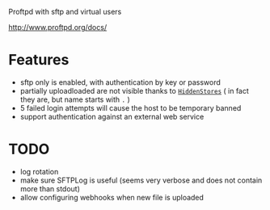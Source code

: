 Proftpd with sftp and virtual users

http://www.proftpd.org/docs/

# Features

 * sftp only is enabled, with authentication by key or password
 * partially uploadloaded are not visible thanks to [`HiddenStores`](http://proftpd.org/docs/directives/linked/config_ref_HiddenStores.html) ( in fact they are, but name starts with `.` )
 * 5 failed login attempts will cause the host to be temporary banned
 * support authentication against an external web service


# TODO

 * log rotation
 * make sure SFTPLog is useful (seems very verbose and does not contain more than stdout)
 * allow configuring webhooks when new file is uploaded
